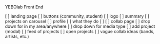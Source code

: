 YEBOlab Front End

[ ] landing page
  [ ] buttons (community, student)
  [ ] logo
  [ ] summary
  [ ] projects on carousel 
[ ] profile
  [ ] what they do
  [ ] 
[ ] collab page
  [ ] drop down for in my area/anywhere
  [ ] drop down for media type
  [ ] add project (modal) 
  [ ] feed of projects
    [ ] open projects
    [ ] vague collab ideas (bands, artists, etc.)


